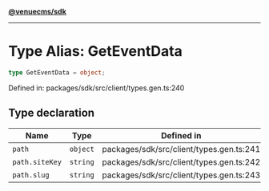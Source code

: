 [**@venuecms/sdk**](../Index.md)

***

# Type Alias: GetEventData

```ts
type GetEventData = object;
```

Defined in: packages/sdk/src/client/types.gen.ts:240

## Type declaration

| Name | Type | Defined in |
| ------ | ------ | ------ |
| <a id="path"></a> `path` | `object` | packages/sdk/src/client/types.gen.ts:241 |
| `path.siteKey` | `string` | packages/sdk/src/client/types.gen.ts:242 |
| `path.slug` | `string` | packages/sdk/src/client/types.gen.ts:243 |
